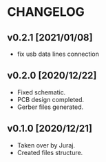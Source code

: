 # CHANGELOG

## v0.2.1 [2021/01/08]

- fix usb data lines connection

## v0.2.0 [2020/12/22]

- Fixed schematic.
- PCB design completed.
- Gerber files generated.

## v0.1.0 [2020/12/21]

- Taken over by Juraj.
- Created files structure.
